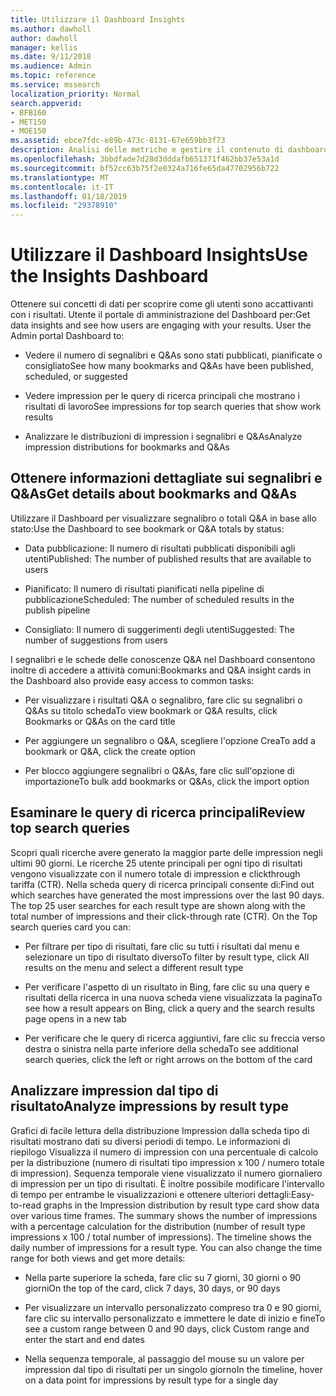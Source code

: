 ```yaml
---
title: Utilizzare il Dashboard Insights
ms.author: dawholl
author: dawholl
manager: kellis
ms.date: 9/11/2018
ms.audience: Admin
ms.topic: reference
ms.service: mssearch
localization_priority: Normal
search.appverid:
- BFB160
- MET150
- MOE150
ms.assetid: ebce7fdc-e89b-473c-8131-67e659bb3f73
description: Analisi delle metriche e gestire il contenuto di dashboard da utilizzare nel portale di amministrazione di ricerca di Microsoft
ms.openlocfilehash: 3bbdfade7d28d3dddafb651371f462bb37e53a1d
ms.sourcegitcommit: bf52cc63b75f2e0324a716fe65da47702956b722
ms.translationtype: MT
ms.contentlocale: it-IT
ms.lasthandoff: 01/18/2019
ms.locfileid: "29378910"
---
```

# <a name="use-the-insights-dashboard"></a><span data-ttu-id="10294-103">Utilizzare il Dashboard Insights</span><span class="sxs-lookup"><span data-stu-id="10294-103">Use the Insights Dashboard</span></span>

<span data-ttu-id="10294-p101">Ottenere sui concetti di dati per scoprire come gli utenti sono accattivanti con i risultati. Utente il portale di amministrazione del Dashboard per:</span><span class="sxs-lookup"><span data-stu-id="10294-p101">Get data insights and see how users are engaging with your results. User the Admin portal Dashboard to:</span></span>
  
- <span data-ttu-id="10294-106">Vedere il numero di segnalibri e Q&As sono stati pubblicati, pianificate o consigliato</span><span class="sxs-lookup"><span data-stu-id="10294-106">See how many bookmarks and Q&As have been published, scheduled, or suggested</span></span>
    
- <span data-ttu-id="10294-107">Vedere impression per le query di ricerca principali che mostrano i risultati di lavoro</span><span class="sxs-lookup"><span data-stu-id="10294-107">See impressions for top search queries that show work results</span></span>
    
- <span data-ttu-id="10294-108">Analizzare le distribuzioni di impression i segnalibri e Q&As</span><span class="sxs-lookup"><span data-stu-id="10294-108">Analyze impression distributions for bookmarks and Q&As</span></span>
    
## <a name="get-details-about-bookmarks-and-qas"></a><span data-ttu-id="10294-109">Ottenere informazioni dettagliate sui segnalibri e Q&As</span><span class="sxs-lookup"><span data-stu-id="10294-109">Get details about bookmarks and Q&As</span></span>

<span data-ttu-id="10294-110">Utilizzare il Dashboard per visualizzare segnalibro o totali Q&A in base allo stato:</span><span class="sxs-lookup"><span data-stu-id="10294-110">Use the Dashboard to see bookmark or Q&A totals by status:</span></span>
  
- <span data-ttu-id="10294-111">Data pubblicazione: Il numero di risultati pubblicati disponibili agli utenti</span><span class="sxs-lookup"><span data-stu-id="10294-111">Published: The number of published results that are available to users</span></span>
    
- <span data-ttu-id="10294-112">Pianificato: Il numero di risultati pianificati nella pipeline di pubblicazione</span><span class="sxs-lookup"><span data-stu-id="10294-112">Scheduled: The number of scheduled results in the publish pipeline</span></span>
    
- <span data-ttu-id="10294-113">Consigliato: Il numero di suggerimenti degli utenti</span><span class="sxs-lookup"><span data-stu-id="10294-113">Suggested: The number of suggestions from users</span></span>
    
<span data-ttu-id="10294-114">I segnalibri e le schede delle conoscenze Q&A nel Dashboard consentono inoltre di accedere a attività comuni:</span><span class="sxs-lookup"><span data-stu-id="10294-114">Bookmarks and Q&A insight cards in the Dashboard also provide easy access to common tasks:</span></span>
  
- <span data-ttu-id="10294-115">Per visualizzare i risultati Q&A o segnalibro, fare clic su segnalibri o Q&As su titolo scheda</span><span class="sxs-lookup"><span data-stu-id="10294-115">To view bookmark or Q&A results, click Bookmarks or Q&As on the card title</span></span>
    
- <span data-ttu-id="10294-116">Per aggiungere un segnalibro o Q&A, scegliere l'opzione Crea</span><span class="sxs-lookup"><span data-stu-id="10294-116">To add a bookmark or Q&A, click the create option</span></span>
    
- <span data-ttu-id="10294-117">Per blocco aggiungere segnalibri o Q&As, fare clic sull'opzione di importazione</span><span class="sxs-lookup"><span data-stu-id="10294-117">To bulk add bookmarks or Q&As, click the import option</span></span>
    
## <a name="review-top-search-queries"></a><span data-ttu-id="10294-118">Esaminare le query di ricerca principali</span><span class="sxs-lookup"><span data-stu-id="10294-118">Review top search queries</span></span>

<span data-ttu-id="10294-p102">Scopri quali ricerche avere generato la maggior parte delle impression negli ultimi 90 giorni. Le ricerche 25 utente principali per ogni tipo di risultati vengono visualizzate con il numero totale di impression e clickthrough tariffa (CTR). Nella scheda query di ricerca principali consente di:</span><span class="sxs-lookup"><span data-stu-id="10294-p102">Find out which searches have generated the most impressions over the last 90 days. The top 25 user searches for each result type are shown along with the total number of impressions and their click-through rate (CTR). On the Top search queries card you can:</span></span>
  
- <span data-ttu-id="10294-122">Per filtrare per tipo di risultati, fare clic su tutti i risultati dal menu e selezionare un tipo di risultato diverso</span><span class="sxs-lookup"><span data-stu-id="10294-122">To filter by result type, click All results on the menu and select a different result type</span></span>
    
- <span data-ttu-id="10294-123">Per verificare l'aspetto di un risultato in Bing, fare clic su una query e risultati della ricerca in una nuova scheda viene visualizzata la pagina</span><span class="sxs-lookup"><span data-stu-id="10294-123">To see how a result appears on Bing, click a query and the search results page opens in a new tab</span></span>
    
- <span data-ttu-id="10294-124">Per verificare che le query di ricerca aggiuntivi, fare clic su freccia verso destra o sinistra nella parte inferiore della scheda</span><span class="sxs-lookup"><span data-stu-id="10294-124">To see additional search queries, click the left or right arrows on the bottom of the card</span></span>
    
## <a name="analyze-impressions-by-result-type"></a><span data-ttu-id="10294-125">Analizzare impression dal tipo di risultato</span><span class="sxs-lookup"><span data-stu-id="10294-125">Analyze impressions by result type</span></span>

<span data-ttu-id="10294-p103">Grafici di facile lettura della distribuzione Impression dalla scheda tipo di risultati mostrano dati su diversi periodi di tempo. Le informazioni di riepilogo Visualizza il numero di impression con una percentuale di calcolo per la distribuzione (numero di risultati tipo impression x 100 / numero totale di impression). Sequenza temporale viene visualizzato il numero giornaliero di impression per un tipo di risultati. È inoltre possibile modificare l'intervallo di tempo per entrambe le visualizzazioni e ottenere ulteriori dettagli:</span><span class="sxs-lookup"><span data-stu-id="10294-p103">Easy-to-read graphs in the Impression distribution by result type card show data over various time frames. The summary shows the number of impressions with a percentage calculation for the distribution (number of result type impressions x 100 / total number of impressions). The timeline shows the daily number of impressions for a result type. You can also change the time range for both views and get more details:</span></span>
  
- <span data-ttu-id="10294-130">Nella parte superiore la scheda, fare clic su 7 giorni, 30 giorni o 90 giorni</span><span class="sxs-lookup"><span data-stu-id="10294-130">On the top of the card, click 7 days, 30 days, or 90 days</span></span>
    
- <span data-ttu-id="10294-131">Per visualizzare un intervallo personalizzato compreso tra 0 e 90 giorni, fare clic su intervallo personalizzato e immettere le date di inizio e fine</span><span class="sxs-lookup"><span data-stu-id="10294-131">To see a custom range between 0 and 90 days, click Custom range and enter the start and end dates</span></span>
    
- <span data-ttu-id="10294-132">Nella sequenza temporale, al passaggio del mouse su un valore per impression dal tipo di risultati per un singolo giorno</span><span class="sxs-lookup"><span data-stu-id="10294-132">In the timeline, hover on a data point for impressions by result type for a single day</span></span>

  

